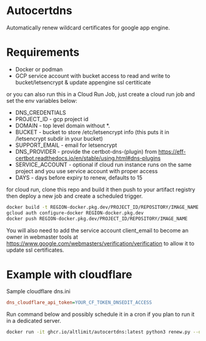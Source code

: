 # Autocertdns

Automatically renew wildcard certificates for google app engine.

# Requirements

* Docker or podman
* GCP service account with bucket access to read and write to bucket/letsencrypt & update appengine ssl certiticate

or you can also run this in a Cloud Run Job, just create a cloud run job and set the env variables below:

* DNS_CREDENTIALS
* PROJECT_ID - gcp project id
* DOMAIN - top level domain without *.
* BUCKET - bucket to store /etc/letsencrypt info (this puts it in /letsencrypt subdir in your bucket)
* SUPPORT_EMAIL - email for letsencrypt
* DNS_PROVIDER - provide the certbot-dns-(plugin) from https://eff-certbot.readthedocs.io/en/stable/using.html#dns-plugins
* SERVICE_ACCOUNT - optional if cloud run instance runs on the same project and you use service account with proper access
* DAYS - days before expiry to renew, defaults to 15

for cloud run, clone this repo and build it then push to your artifact registry then deploy a new job and create a scheduled trigger.

```bash
docker build -t REGION-docker.pkg.dev/PROJECT_ID/REPOSITORY/IMAGE_NAME:TAG .
gcloud auth configure-docker REGION-docker.pkg.dev
docker push REGION-docker.pkg.dev/PROJECT_ID/REPOSITORY/IMAGE_NAME
```

You will also need to add the service account client_email to become an owner in webmaster tools at https://www.google.com/webmasters/verification/verification
to allow it to update ssl certificates.

# Example with cloudflare

Sample cloudflare dns.ini

```ini
dns_cloudflare_api_token=YOUR_CF_TOKEN_DNSEDIT_ACCESS
```

Run command below and possibly schedule it in a cron if you plan to run it in a dedicated server.

```bash
docker run -it ghcr.io/altlimit/autocertdns:latest python3 renew.py --domain="example.com" --email="support@example.com" --bucket="bucket_name" --provider="cloudflare" --service-account="$(</path/to/service-account.json)" --project="gcp_project_id" --credentials="$(</path/to/dns.ini)"
```